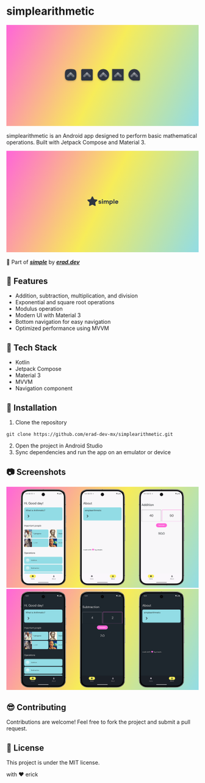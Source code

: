# simplearithmetic

![simplearithmetic](assets/main.png)

simplearithmetic is an Android app designed to perform basic mathematical operations. Built with Jetpack Compose and Material 3.

![simple](assets/simple.png)

:rocket: Part of __*[simple](https://erad.dev/simple.html)*__ by __*[erad.dev](https://erad.dev/)*__

## :eyes: Features

- Addition, subtraction, multiplication, and division
- Exponential and square root operations
- Modulus operation
- Modern UI with Material 3
- Bottom navigation for easy navigation
- Optimized performance using MVVM

## :hammer: Tech Stack

- Kotlin
- Jetpack Compose
- Material 3
- MVVM
- Navigation component

## :running: Installation

1. Clone the repository
```
git clone https://github.com/erad-dev-mx/simplearithmetic.git
```
2. Open the project in Android Studio
3. Sync dependencies and run the app on an emulator or device

## :camera: Screenshots
![Dark Theme](assets/img1.png)
![Light Theme](assets/img2.png)

## :sunglasses: Contributing

Contributions are welcome! Feel free to fork the project and submit a pull request.

## :scroll: License
This project is under the MIT license.

with :heart: erick

